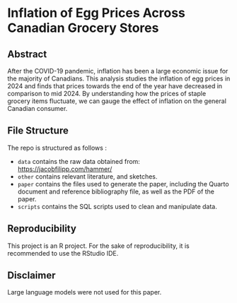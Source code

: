 # Inflation of Egg Prices Across Canadian Grocery Stores

## Abstract
After the COVID-19 pandemic, inflation has been a large economic issue for the majority of Canadians. This analysis studies the inflation of egg prices in 2024 and finds that prices towards the end of the year have decreased in comparison to mid 2024. By understanding how the prices of staple grocery items fluctuate, we can gauge the effect of inflation on the general Canadian consumer.

## File Structure
The repo is structured as follows :

-   `data` contains the raw data obtained from: https://jacobfilipp.com/hammer/
-   `other` contains relevant literature, and sketches.
-   `paper` contains the files used to generate the paper, including the Quarto document and reference bibliography file, as well as the PDF of the paper. 
-   `scripts` contains the SQL scripts used to clean and manipulate data.
  
## Reproducibility 
This project is an R project.
For the sake of reproducibility, it is recommended to use the RStudio IDE.

## Disclaimer
Large language models were not used for this paper. 
